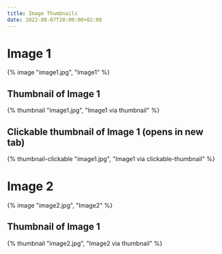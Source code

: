 ```yaml
---
title: Image Thumbnails
date: 2022-08-07T20:00:00+02:00
---
```


# Image 1

{% image "image1.jpg", "Image1" %}

## Thumbnail of Image 1

{% thumbnail "image1.jpg", "Image1 via thumbnail" %}

## Clickable thumbnail of Image 1 (opens in new tab)

{% thumbnail-clickable "image1.jpg", "Image1 via clickable-thumbnail" %}

# Image 2

{% image "image2.jpg", "Image2" %}

## Thumbnail of Image 1

{% thumbnail "image2.jpg", "Image2 via thumbnail" %}

